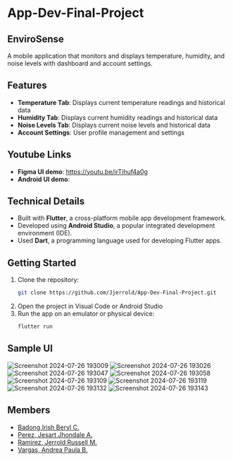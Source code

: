 # App-Dev-Final-Project

## EnviroSense

A mobile application that monitors and displays temperature, humidity, and noise levels with  dashboard and account settings.

## Features

* **Temperature Tab**: Displays current temperature readings and historical data
* **Humidity Tab**: Displays current humidity readings and historical data
* **Noise Levels Tab**: Displays current noise levels and historical data
* **Account Settings**: User profile management and settings

## Youtube Links
* **Figma UI demo**: https://youtu.be/irTihuf4a0g
* **Android UI demo**:
  
## Technical Details
* Built with **Flutter**, a cross-platform mobile app development framework.
* Developed using **Android Studio**, a popular integrated development environment (IDE).
* Used **Dart**, a programming language used for developing Flutter apps.

## Getting Started
1. Clone the repository:
     ```bash
   git clone https://github.com/Jjerrold/App-Dev-Final-Project.git
3. Open the project in Visual Code or Android Studio
4. Run the app on an emulator or physical device:
   ```bash
   flutter run

## Sample UI
![Screenshot 2024-07-26 193009](https://github.com/user-attachments/assets/0bf9793a-4c93-4419-b663-46e4a9442632) ![Screenshot 2024-07-26 193026](https://github.com/user-attachments/assets/034e65da-70d4-4d81-9517-227c3946af9b)
![Screenshot 2024-07-26 193047](https://github.com/user-attachments/assets/0f305e91-ca2b-4620-bcff-6e2e49cd1a5b) ![Screenshot 2024-07-26 193058](https://github.com/user-attachments/assets/6fd766bd-af56-439d-b06a-1537212bd32b)
![Screenshot 2024-07-26 193109](https://github.com/user-attachments/assets/8566df4d-69c9-4240-82ab-5f9bee22d24f) ![Screenshot 2024-07-26 193119](https://github.com/user-attachments/assets/2b67a03e-85d2-48b1-8621-9c57e008f437)
![Screenshot 2024-07-26 193132](https://github.com/user-attachments/assets/1ffd5395-eebd-4ddd-968c-9a02ecc8c4d5) ![Screenshot 2024-07-26 193143](https://github.com/user-attachments/assets/32331800-67a4-4f21-956f-32bac9ebea48)


## Members

* [Badong,Irish Beryl C.](https://github.com/BadongIrishBeryl)
* [Perez, Jesart Jhondale A.](https://github.com/JAPPPPPPPP)
* [Ramirez, Jerrold Russell M.](https://github.com/Jjerrold)
* [Vargas, Andrea Paula B.](https://github.com/VargasAndreaPaula)
